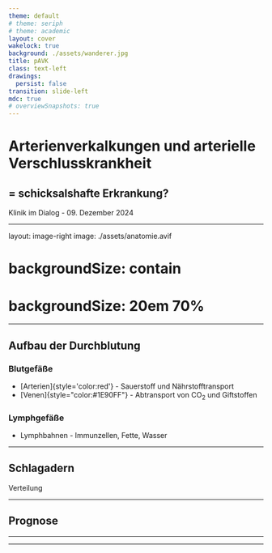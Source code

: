 ```yaml
---
theme: default
# theme: seriph
# theme: academic
layout: cover
wakelock: true
background: ./assets/wanderer.jpg
title: pAVK
class: text-left
drawings:
  persist: false
transition: slide-left
mdc: true
# overviewSnapshots: true
---
```


# Arterienverkalkungen und arterielle Verschlusskrankheit

## = schicksalshafte Erkrankung?

<div class="abs-bl m-6">
Klinik im Dialog - 09. Dezember 2024
</div>

---
layout: image-right
image: ./assets/anatomie.avif
# backgroundSize: contain
# backgroundSize: 20em 70%
---

## Aufbau der Durchblutung

### Blutgefäße

<v-clicks>

- [Arterien]{style='color:red'} - Sauerstoff und Nährstofftransport
- [Venen]{style="color:#1E90FF"} - Abtransport von CO<sub>2</sub> und Giftstoffen

</v-clicks>

### Lymphgefäße

<v-click>

- Lymphbahnen - Immunzellen, Fette, Wasser

</v-click>

---

## Schlagadern

Verteilung

---

## Prognose

---


---

